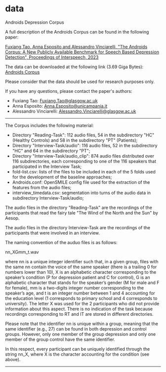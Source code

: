 # data
Androids Depression Corpus

A full description of the Androids Corpus can be found in the following paper:

<a href="https://www.dropbox.com/s/isjl1yqspo5iza4/submission.pdf?dl=0">Fuxiang Tao, Anna Esposito and Alessandro Vinciarelli, "The Androids Corpus: A New Publicly Available Benchmark for Speech Based Depression Detection", Proceedings of Interspeech, 2023</a>

The data can be downloaded at the following link (3.69 Giga Bytes): <a href="https://www.dropbox.com/s/qi7a3bd7wo6kwim/Androids-Corpus.zip?dl=0">Androids Corpus</a>

Please consider that the data should be used for research purposes only.

If you have any questions, please contact the paper's authors:

- Fuxiang Tao: <a href="mailto:Fuxiang.Tao@glasgow.ac.uk">Fuxiang.Tao@glasgow.ac.uk</a>
- Anna Esposito: <a href="mailto:Anna.Esposito@unicampania.it">Anna.Esposito@unicampania.it</a>
- Alessandro Vinciarelli: <a href="mailto:Alessandro.Vinciarelli@glasgow.ac.uk">Alessandro.Vinciarelli@glasgow.ac.uk</a>

<hr>

The Corpus includes the following material:

- Directory "Reading-Task": 112 audio files, 54 in the subdirectory "HC" (Healthy Controls) and 58 in the subdirectory "PT" (Patients);
- Directory "Interview-Task/audio": 116 audio files, 52 in the subdirectory "HC" and 64 in the subdirectory "PT";
- Directory "Interview-Task/audio_clip": 874 audio files distributed over 116 subdirectories, each corresponding to one of the 116 speakers that participated in the Interview Task;
- fold-list.csv: lists of the files to be included in each of the 5 folds used for the development of the baseline approaches;
- Androids.conf: OpenSMILE config file used for the extraction of the features from the audio files;
- interview_timedata.csv: segmentation into turns of the audio data in subdirectory Interview-Task/audio;

The audio files in the directory "Reading-Task" are the recordings of the participants that read the fairy tale "The Wind of the North and the Sun" by Aesop.

The audio files in the directory Interview-Task are the recordings of the participants that were involved in an interview. 

The naming convention of the auduo files is as follows:

nn_XGmm_t.wav

where nn is a unique integer identifier such that, in a given group, files with the same nn contain the voice of the same speaker (there is a trailing 0 for numbers lower than 10), X is an alphabetic character corresponding to the speaker’s condition (P for depression patient and C for control), G is an alphabetic character that stands for the speaker’s gender (M for male and F for female), mm is a two-digits integer number corresponding to the speaker’s age, and t is an integer number between 1 and 4 accounting for the education level (1 corresponds to primary school and 4 corresponds to university). The letter X was used for the 2 participants who did not provide information about this aspect. There is no indication of the task because recordings corresponding to RT and IT are stored in different directories.

Please note that the identifier nn is unique within a group, meaning that the same identifier (e.g., 27) can be found in both depression and control groups. However, only one member of the group depression and only one member of the group control have the same identifier.

In this respect, every participant can be uniquely identified through the string nn_X, where X is the character accounting for the condition (see above).

<hr> 
